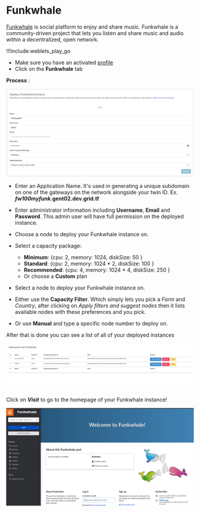 # Funkwhale

[Funkwhale](https://funkwhale.audio/) is social platform to enjoy and share music.
Funkwhale is a community-driven project that lets you listen and share music and audio within a decentralized, open network.


!!!include:weblets_play_go
- Make sure you have an activated [profile](weblets_profile_manager)
- Click on the **Funkwhale** tab

__Process__ :

![](img/new_funk1.png)

- Enter an Application Name. It's used in generating a unique subdomain on one of the gateways on the network alongside your twin ID. Ex. ***fw100myfunk*.gent02.dev.grid.tf**

- Enter administrator information including **Username**, **Email** and **Password**. This admin user will have full permission on the deployed instance.

- Choose a node to deploy your Funkwhale instance on.
- Select a capacity package:
    - **Minimum**: {cpu: 2, memory: 1024, diskSize: 50 }
    - **Standard**: {cpu: 2, memory: 1024 * 2, diskSize: 100 }
    - **Recommended**: {cpu: 4, memory: 1024 * 4, diskSize: 250 }
    - Or choose a **Custom** plan

- Select a node to deploy your Funkwhale instance on.
- Either use the **Capacity Filter**. Which simply lets you pick a *Farm* and *Country*, after clicking on *Apply filters and suggest nodes* then it lists available nodes with these preferences and you pick.


- Or use **Manual** and type a specific node number to deploy on.


After that is done you can see a list of all of your deployed instances

![](img/funkwhale2.png)

Click on ***Visit*** to go to the homepage of your Funkwhale instance!

![](img/funkwhale3.png)